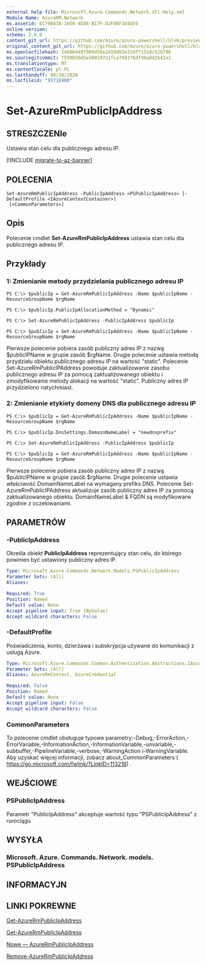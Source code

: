 ```yaml
---
external help file: Microsoft.Azure.Commands.Network.dll-Help.xml
Module Name: AzureRM.Network
ms.assetid: EC798838-1850-4E88-B17F-D2F00F2D4EE9
online version: ''
schema: 2.0.0
content_git_url: https://github.com/Azure/azure-powershell/blob/preview/src/ResourceManager/Network/Commands.Network/help/Set-AzureRmPublicIpAddress.md
original_content_git_url: https://github.com/Azure/azure-powershell/blob/preview/src/ResourceManager/Network/Commands.Network/help/Set-AzureRmPublicIpAddress.md
ms.openlocfilehash: 1460b4497909d56e2d10d03e33df71518c52b796
ms.sourcegitcommit: f599b50d5e980197d1fca769378df90a842b42a1
ms.translationtype: MT
ms.contentlocale: pl-PL
ms.lasthandoff: 08/20/2020
ms.locfileid: "93716900"
---
```

# Set-AzureRmPublicIpAddress

## STRESZCZENIe
Ustawia stan celu dla publicznego adresu IP.

[!INCLUDE [migrate-to-az-banner](../../includes/migrate-to-az-banner.md)]

## POLECENIA

```
Set-AzureRmPublicIpAddress -PublicIpAddress <PSPublicIpAddress> [-DefaultProfile <IAzureContextContainer>]
 [<CommonParameters>]
```

## Opis
Polecenie cmdlet **Set-AzureRmPublicIpAddress** ustawia stan celu dla publicznego adresu IP.

## Przykłady

### 1: Zmienianie metody przydzielania publicznego adresu IP
```
PS C:\> $publicIp = Get-AzureRmPublicIpAddress -Name $publicIpName -ResourceGroupName $rgName

PS C:\> $publicIp.PublicIpAllocationMethod = "Dynamic"
    
PS C:\> Set-AzureRmPublicIpAddress -PublicIpAddress $publicIp

PS C:\> $publicIp = Get-AzureRmPublicIpAddress -Name $publicIpName -ResourceGroupName $rgName
```

 Pierwsze polecenie pobiera zasób publiczny adres IP z nazwą $publicIPName w grupie zasób $rgName.
Drugie polecenie ustawia metodę przydziału obiektu publicznego adresu IP na wartość "static".
Polecenie Set-AzureRmPublicIPAddress powoduje zaktualizowanie zasobu publicznego adresu IP za pomocą zaktualizowanego obiektu i zmodyfikowanie metody alokacji na wartość "static". Publiczny adres IP przydzielono natychmiast.

### 2: Zmienianie etykiety domeny DNS dla publicznego adresu IP
```
PS C:\> $publicIp = Get-AzureRmPublicIpAddress -Name $publicIpName -ResourceGroupName $rgName

PS C:\> $publicIp.DnsSettings.DomainNameLabel = "newdnsprefix"
    
PS C:\> Set-AzureRmPublicIpAddress -PublicIpAddress $publicIp

PS C:\> $publicIp = Get-AzureRmPublicIpAddress -Name $publicIpName -ResourceGroupName $rgName
```

Pierwsze polecenie pobiera zasób publiczny adres IP z nazwą $publicIPName w grupie zasób $rgName.
Drugie polecenie ustawia właściwość DomainNameLabel na wymagany prefiks DNS.
Polecenie Set-AzureRmPublicIPAddress aktualizuje zasób publiczny adres IP za pomocą zaktualizowanego obiektu. DomainNameLabel & FQDN są modyfikowane zgodnie z oczekiwaniami.

## PARAMETRÓW

### -PublicIpAddress
Określa obiekt **PublicIpAddress** reprezentujący stan celu, do którego powinien być ustawiony publiczny adres IP.

```yaml
Type: Microsoft.Azure.Commands.Network.Models.PSPublicIpAddress
Parameter Sets: (All)
Aliases: 

Required: True
Position: Named
Default value: None
Accept pipeline input: True (ByValue)
Accept wildcard characters: False
```

### -DefaultProfile
Poświadczenia, konto, dzierżawa i subskrypcja używane do komunikacji z usługą Azure.

```yaml
Type: Microsoft.Azure.Commands.Common.Authentication.Abstractions.IAzureContextContainer
Parameter Sets: (All)
Aliases: AzureRmContext, AzureCredential

Required: False
Position: Named
Default value: None
Accept pipeline input: False
Accept wildcard characters: False
```

### CommonParameters
To polecenie cmdlet obsługuje typowe parametry:-Debug,-ErrorAction,-ErrorVariable,-InformationAction,-InformationVariable,-unvariable,-subbuffer,-PipelineVariable,-verbose,-WarningAction i-WarningVariable. Aby uzyskać więcej informacji, zobacz about_CommonParameters ( https://go.microsoft.com/fwlink/?LinkID=113216) .

## WEJŚCIOWE

### PSPublicIpAddress
Parametr "PublicIpAddress" akceptuje wartość typu "PSPublicIpAddress" z rurociągu

## WYSYŁA

### Microsoft. Azure. Commands. Network. models. PSPublicIpAddress

## INFORMACYJN

## LINKI POKREWNE

[Get-AzureRmPublicIpAddress](./Get-AzureRmPublicIpAddress.md)

[Get-AzureRmPublicIpAddress](./Get-AzureRmPublicIpAddress.md)

[Nowe — AzureRmPublicIpAddress](./New-AzureRmPublicIpAddress.md)

[Remove-AzureRmPublicIpAddress](./Remove-AzureRmPublicIpAddress.md)


